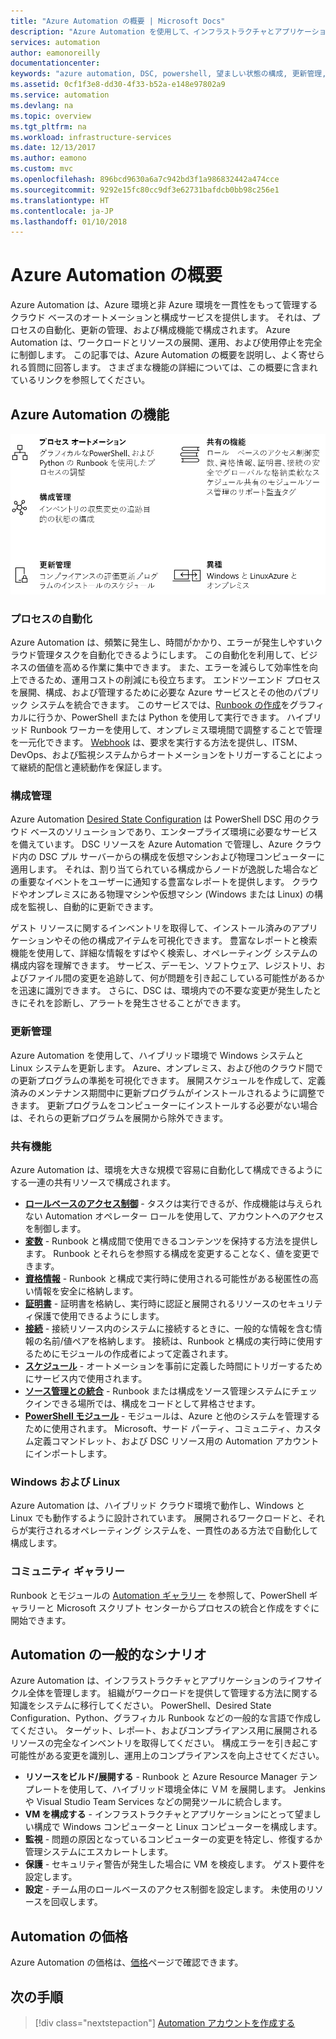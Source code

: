 ```yaml
---
title: "Azure Automation の概要 | Microsoft Docs"
description: "Azure Automation を使用して、インフラストラクチャとアプリケーションのライフサイクルを自動化する方法を説明します。"
services: automation
author: eamonoreilly
documentationcenter: 
keywords: "azure automation, DSC, powershell, 望ましい状態の構成, 更新管理, 変更追跡, インベントリ, Runbook, Python, グラフィカル"
ms.assetid: 0cf1f3e8-dd30-4f33-b52a-e148e97802a9
ms.service: automation
ms.devlang: na
ms.topic: overview
ms.tgt_pltfrm: na
ms.workload: infrastructure-services
ms.date: 12/13/2017
ms.author: eamono
ms.custom: mvc
ms.openlocfilehash: 896bcd9630a6a7c942bd3f1a986832442a474cce
ms.sourcegitcommit: 9292e15fc80cc9df3e62731bafdcb0bb98c256e1
ms.translationtype: HT
ms.contentlocale: ja-JP
ms.lasthandoff: 01/10/2018
---
```

# <a name="an-introduction-to-azure-automation"></a>Azure Automation の概要

Azure Automation は、Azure 環境と非 Azure 環境を一貫性をもって管理するクラウド ベースのオートメーションと構成サービスを提供します。 それは、プロセスの自動化、更新の管理、および構成機能で構成されます。 Azure Automation は、ワークロードとリソースの展開、運用、および使用停止を完全に制御します。
この記事では、Azure Automation の概要を説明し、よく寄せられる質問に回答します。 さまざまな機能の詳細については、この概要に含まれているリンクを参照してください。

## <a name="azure-automation-capabilities"></a>Azure Automation の機能

![Automation の機能概要](media/automation-overview/automation-overview.png)

### <a name="process-automation"></a>プロセスの自動化

Azure Automation は、頻繁に発生し、時間がかかり、エラーが発生しやすいクラウド管理タスクを自動化できるようにします。 この自動化を利用して、ビジネスの価値を高める作業に集中できます。 また、エラーを減らして効率性を向上できるため、運用コストの削減にも役立ちます。 エンドツーエンド プロセスを展開、構成、および管理するために必要な Azure サービスとその他のパブリック システムを統合できます。 このサービスでは、[Runbook の作成](automation-runbook-types.md)をグラフィカルに行うか、PowerShell または Python を使用して実行できます。 ハイブリッド Runbook ワーカーを使用して、オンプレミス環境間で調整することで管理を一元化できます。 [Webhook](automation-webhooks.md) は、要求を実行する方法を提供し、ITSM、DevOps、および監視システムからオートメーションをトリガーすることによって継続的配信と連続動作を保証します。

### <a name="configuration-management"></a>構成管理

Azure Automation [Desired State Configuration](automation-dsc-overview.md) は PowerShell DSC 用のクラウド ベースのソリューションであり、エンタープライズ環境に必要なサービスを備えています。 DSC リソースを Azure Automation で管理し、Azure クラウド内の DSC プル サーバーからの構成を仮想マシンおよび物理コンピューターに適用します。 それは、割り当てられている構成からノードが逸脱した場合などの重要なイベントをユーザーに通知する豊富なレポートを提供します。 クラウドやオンプレミスにある物理マシンや仮想マシン (Windows または Linux) の構成を監視し、自動的に更新できます。

ゲスト リソースに関するインベントリを取得して、インストール済みのアプリケーションやその他の構成アイテムを可視化できます。 豊富なレポートと検索機能を使用して、詳細な情報をすばやく検索し、オペレーティング システムの構成内容を理解できます。 サービス、デーモン、ソフトウェア、レジストリ、およびファイル間の変更を追跡して、何が問題を引き起こしている可能性があるかを迅速に識別できます。 さらに、DSC は、環境内での不要な変更が発生したときにそれを診断し、アラートを発生させることができます。

### <a name="update-management"></a>更新管理

Azure Automation を使用して、ハイブリッド環境で Windows システムと Linux システムを更新します。 Azure、オンプレミス、および他のクラウド間での更新プログラムの準拠を可視化できます。 展開スケジュールを作成して、定義済みのメンテナンス期間中に更新プログラムがインストールされるように調整できます。 更新プログラムをコンピューターにインストールする必要がない場合は、それらの更新プログラムを展開から除外できます。

### <a name="shared-capabilities"></a>共有機能

Azure Automation は、環境を大きな規模で容易に自動化して構成できるようにする一連の共有リソースで構成されます。

* **[ロールベースのアクセス制御](automation-role-based-access-control.md)** - タスクは実行できるが、作成機能は与えられない Automation オペレーター ロールを使用して、アカウントへのアクセスを制御します。
* **[変数](automation-variables.md)** - Runbook と構成間で使用できるコンテンツを保持する方法を提供します。 Runbook とそれらを参照する構成を変更することなく、値を変更できます。
* **[資格情報](automation-credentials.md)** - Runbook と構成で実行時に使用される可能性がある秘匿性の高い情報を安全に格納します。
* **[証明書](automation-certificates.md)** - 証明書を格納し、実行時に認証と展開されるリソースのセキュリティ保護で使用できるようにします。
* **[接続](automation-connections.md)** - 接続リソース内のシステムに接続するときに、一般的な情報を含む情報の名前/値ペアを格納します。 接続は、Runbook と構成の実行時に使用するためにモジュールの作成者によって定義されます。
* **[スケジュール](automation-schedules.md)** - オートメーションを事前に定義した時間にトリガーするためにサービス内で使用されます。
* **[ソース管理との統合](automation-source-control-integration.md)** - Runbook または構成をソース管理システムにチェックインできる場所では、構成をコードとして昇格させます。
* **[PowerShell モジュール](automation-integration-modules.md)** - モジュールは、Azure と他のシステムを管理するために使用されます。 Microsoft、サード パーティ、コミュニティ、カスタム定義コマンドレット、および DSC リソース用の Automation アカウントにインポートします。

### <a name="windows-and-linux"></a>Windows および Linux

Azure Automation は、ハイブリッド クラウド環境で動作し、Windows と Linux でも動作するように設計されています。 展開されるワークロードと、それらが実行されるオペレーティング システムを、一貫性のある方法で自動化して構成します。

### <a name="community-gallery"></a>コミュニティ ギャラリー

Runbook とモジュールの [Automation ギャラリー](automation-runbook-gallery.md) を参照して、PowerShell ギャラリーと Microsoft スクリプト センターからプロセスの統合と作成をすぐに開始できます。

## <a name="common-scenarios-for-automation"></a>Automation の一般的なシナリオ

Azure Automation は、インフラストラクチャとアプリケーションのライフサイクル全体を管理します。 組織がワークロードを提供して管理する方法に関する知識をシステムに移行してください。 PowerShell、Desired State Configuration、Python、グラフィカル Runbook などの一般的な言語で作成してください。 ターゲット、レポ―ト、およびコンプライアンス用に展開されるリソースの完全なインベントリを取得してください。 構成エラーを引き起こす可能性がある変更を識別し、運用上のコンプライアンスを向上させてください。

* **リソースをビルド/展開する** - Runbook と Azure Resource Manager テンプレートを使用して、ハイブリッド環境全体に ＶＭ を展開します。 Jenkins や Visual Studio Team Services などの開発ツールに統合します。
* **VM を構成する** - インフラストラクチャとアプリケーションにとって望ましい構成で Windows コンピューターと Linux コンピューターを構成します。
* **監視** - 問題の原因となっているコンピューターの変更を特定し、修復するか管理システムにエスカレートします。
* **保護** - セキュリティ警告が発生した場合に VM を検疫します。 ゲスト要件を設定します。
* **設定** - チーム用のロールベースのアクセス制御を設定します。 未使用のリソースを回収します。

## <a name="pricing-for-automation"></a>Automation の価格

Azure Automation の価格は、[価格](https://azure.microsoft.com/pricing/details/automation/)ページで確認できます。

## <a name="next-steps"></a>次の手順

> [!div class="nextstepaction"]
> [Automation アカウントを作成する](automation-quickstart-create-account.md)
